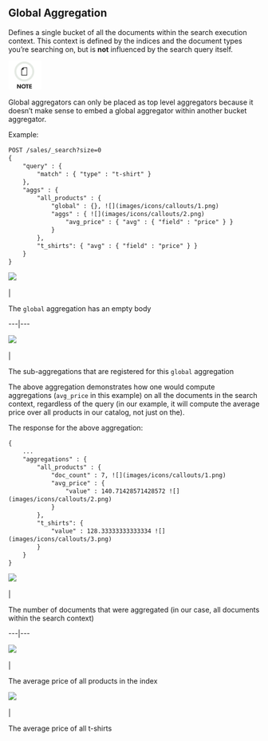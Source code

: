 ## Global Aggregation

Defines a single bucket of all the documents within the search execution context. This context is defined by the indices and the document types you’re searching on, but is **not** influenced by the search query itself.

![Note](images/icons/note.png)

Global aggregators can only be placed as top level aggregators because it doesn’t make sense to embed a global aggregator within another bucket aggregator.

Example:
    
    
    POST /sales/_search?size=0
    {
        "query" : {
            "match" : { "type" : "t-shirt" }
        },
        "aggs" : {
            "all_products" : {
                "global" : {}, ![](images/icons/callouts/1.png)
                "aggs" : { ![](images/icons/callouts/2.png)
                    "avg_price" : { "avg" : { "field" : "price" } }
                }
            },
            "t_shirts": { "avg" : { "field" : "price" } }
        }
    }

![](images/icons/callouts/1.png)

| 

The `global` aggregation has an empty body   
  
---|---  
  
![](images/icons/callouts/2.png)

| 

The sub-aggregations that are registered for this `global` aggregation   
  
The above aggregation demonstrates how one would compute aggregations (`avg_price` in this example) on all the documents in the search context, regardless of the query (in our example, it will compute the average price over all products in our catalog, not just on the).

The response for the above aggregation:
    
    
    {
        ...
        "aggregations" : {
            "all_products" : {
                "doc_count" : 7, ![](images/icons/callouts/1.png)
                "avg_price" : {
                    "value" : 140.71428571428572 ![](images/icons/callouts/2.png)
                }
            },
            "t_shirts": {
                "value" : 128.33333333333334 ![](images/icons/callouts/3.png)
            }
        }
    }

![](images/icons/callouts/1.png)

| 

The number of documents that were aggregated (in our case, all documents within the search context)   
  
---|---  
  
![](images/icons/callouts/2.png)

| 

The average price of all products in the index   
  
![](images/icons/callouts/3.png)

| 

The average price of all t-shirts 
